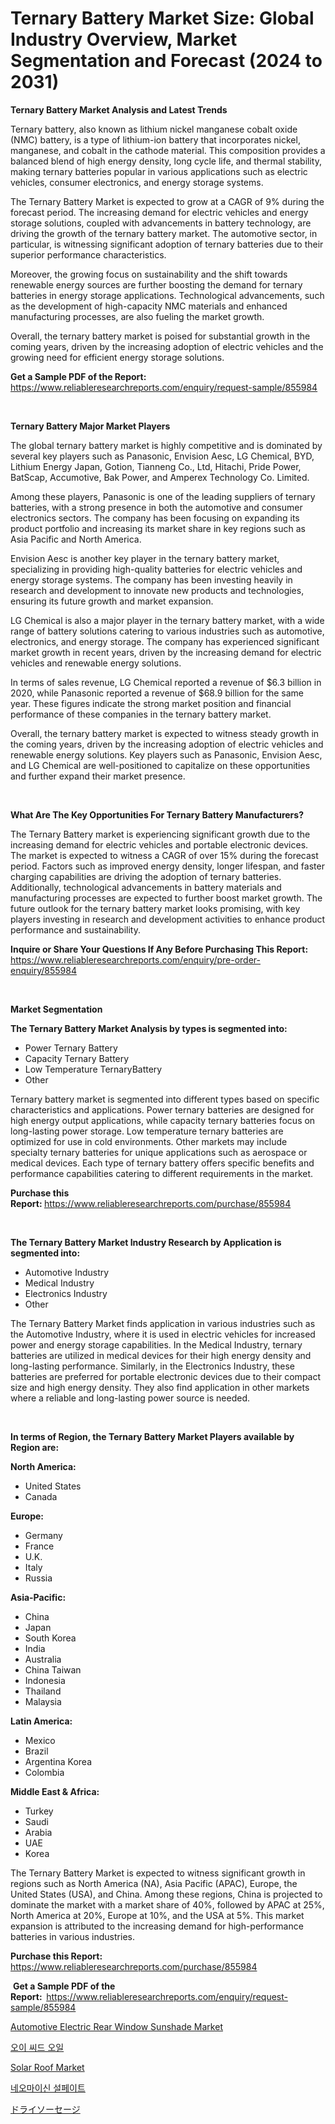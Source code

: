 <p><h1>Ternary Battery Market Size: Global Industry Overview, Market Segmentation and Forecast (2024 to 2031)</h1></p><p><strong>Ternary Battery Market Analysis and Latest Trends</strong></p>
<p><p>Ternary battery, also known as lithium nickel manganese cobalt oxide (NMC) battery, is a type of lithium-ion battery that incorporates nickel, manganese, and cobalt in the cathode material. This composition provides a balanced blend of high energy density, long cycle life, and thermal stability, making ternary batteries popular in various applications such as electric vehicles, consumer electronics, and energy storage systems.</p><p>The Ternary Battery Market is expected to grow at a CAGR of 9% during the forecast period. The increasing demand for electric vehicles and energy storage solutions, coupled with advancements in battery technology, are driving the growth of the ternary battery market. The automotive sector, in particular, is witnessing significant adoption of ternary batteries due to their superior performance characteristics.</p><p>Moreover, the growing focus on sustainability and the shift towards renewable energy sources are further boosting the demand for ternary batteries in energy storage applications. Technological advancements, such as the development of high-capacity NMC materials and enhanced manufacturing processes, are also fueling the market growth.</p><p>Overall, the ternary battery market is poised for substantial growth in the coming years, driven by the increasing adoption of electric vehicles and the growing need for efficient energy storage solutions.</p></p>
<p><strong>Get a Sample PDF of the Report:&nbsp;</strong> <a href="https://www.reliableresearchreports.com/enquiry/request-sample/855984">https://www.reliableresearchreports.com/enquiry/request-sample/855984</a></p>
<p>&nbsp;</p>
<p><strong>Ternary Battery Major Market Players</strong></p>
<p><p>The global ternary battery market is highly competitive and is dominated by several key players such as Panasonic, Envision Aesc, LG Chemical, BYD, Lithium Energy Japan, Gotion, Tianneng Co., Ltd, Hitachi, Pride Power, BatScap, Accumotive, Bak Power, and Amperex Technology Co. Limited.</p><p>Among these players, Panasonic is one of the leading suppliers of ternary batteries, with a strong presence in both the automotive and consumer electronics sectors. The company has been focusing on expanding its product portfolio and increasing its market share in key regions such as Asia Pacific and North America.</p><p>Envision Aesc is another key player in the ternary battery market, specializing in providing high-quality batteries for electric vehicles and energy storage systems. The company has been investing heavily in research and development to innovate new products and technologies, ensuring its future growth and market expansion.</p><p>LG Chemical is also a major player in the ternary battery market, with a wide range of battery solutions catering to various industries such as automotive, electronics, and energy storage. The company has experienced significant market growth in recent years, driven by the increasing demand for electric vehicles and renewable energy solutions.</p><p>In terms of sales revenue, LG Chemical reported a revenue of $6.3 billion in 2020, while Panasonic reported a revenue of $68.9 billion for the same year. These figures indicate the strong market position and financial performance of these companies in the ternary battery market.</p><p>Overall, the ternary battery market is expected to witness steady growth in the coming years, driven by the increasing adoption of electric vehicles and renewable energy solutions. Key players such as Panasonic, Envision Aesc, and LG Chemical are well-positioned to capitalize on these opportunities and further expand their market presence.</p></p>
<p>&nbsp;</p>
<p><strong>What Are The Key Opportunities For Ternary Battery Manufacturers?</strong></p>
<p><p>The Ternary Battery market is experiencing significant growth due to the increasing demand for electric vehicles and portable electronic devices. The market is expected to witness a CAGR of over 15% during the forecast period. Factors such as improved energy density, longer lifespan, and faster charging capabilities are driving the adoption of ternary batteries. Additionally, technological advancements in battery materials and manufacturing processes are expected to further boost market growth. The future outlook for the ternary battery market looks promising, with key players investing in research and development activities to enhance product performance and sustainability.</p></p>
<p><strong>Inquire or Share Your Questions If Any Before Purchasing This Report:</strong> <a href="https://www.reliableresearchreports.com/enquiry/pre-order-enquiry/855984">https://www.reliableresearchreports.com/enquiry/pre-order-enquiry/855984</a></p>
<p>&nbsp;</p>
<p><strong>Market Segmentation</strong></p>
<p><strong>The Ternary Battery Market Analysis by types is segmented into:</strong></p>
<p><ul><li>Power Ternary Battery</li><li>Capacity Ternary Battery</li><li>Low Temperature TernaryBattery</li><li>Other</li></ul></p>
<p><p>Ternary battery market is segmented into different types based on specific characteristics and applications. Power ternary batteries are designed for high energy output applications, while capacity ternary batteries focus on long-lasting power storage. Low temperature ternary batteries are optimized for use in cold environments. Other markets may include specialty ternary batteries for unique applications such as aerospace or medical devices. Each type of ternary battery offers specific benefits and performance capabilities catering to different requirements in the market.</p></p>
<p><strong>Purchase this Report:&nbsp;</strong><a href="https://www.reliableresearchreports.com/purchase/855984">https://www.reliableresearchreports.com/purchase/855984</a></p>
<p>&nbsp;</p>
<p><strong>The Ternary Battery Market Industry Research by Application is segmented into:</strong></p>
<p><ul><li>Automotive Industry</li><li>Medical Industry</li><li>Electronics Industry</li><li>Other</li></ul></p>
<p><p>The Ternary Battery Market finds application in various industries such as the Automotive Industry, where it is used in electric vehicles for increased power and energy storage capabilities. In the Medical Industry, ternary batteries are utilized in medical devices for their high energy density and long-lasting performance. Similarly, in the Electronics Industry, these batteries are preferred for portable electronic devices due to their compact size and high energy density. They also find application in other markets where a reliable and long-lasting power source is needed.</p></p>
<p>&nbsp;</p>
<p><strong>In terms of Region, the Ternary Battery Market Players available by Region are:</strong></p>
<p>
    <p> <strong> North America: </strong>
        <ul>
            <li>United States</li>
            <li>Canada</li>
        </ul>
        </p> 
    <p> <strong> Europe: </strong>
        <ul>
            <li>Germany</li>
            <li>France</li>
            <li>U.K.</li>
            <li>Italy</li>
            <li>Russia</li>
        </ul>
        </p> 
    <p> <strong> Asia-Pacific: </strong>
        <ul>
            <li>China</li>
            <li>Japan</li>
            <li>South Korea</li>
            <li>India</li>
            <li>Australia</li>
            <li>China Taiwan</li>
            <li>Indonesia</li>
            <li>Thailand</li>
            <li>Malaysia</li>
        </ul>
        </p> 
    <p> <strong> Latin America: </strong>
        <ul>
            <li>Mexico</li>
            <li>Brazil</li>
            <li>Argentina Korea</li>
            <li>Colombia</li>
        </ul>
        </p> 
    <p> <strong> Middle East & Africa: </strong>
        <ul>
            <li>Turkey</li>
            <li>Saudi</li>
            <li>Arabia</li>
            <li>UAE</li>
            <li>Korea</li>
        </ul>
    </p>
    </p>
<p><p>The Ternary Battery Market is expected to witness significant growth in regions such as North America (NA), Asia Pacific (APAC), Europe, the United States (USA), and China. Among these regions, China is projected to dominate the market with a market share of 40%, followed by APAC at 25%, North America at 20%, Europe at 10%, and the USA at 5%. This market expansion is attributed to the increasing demand for high-performance batteries in various industries.</p></p>
<p><strong>Purchase this Report: </strong><a href="https://www.reliableresearchreports.com/purchase/855984">https://www.reliableresearchreports.com/purchase/855984</a></p>
<p>&nbsp;<strong>Get a Sample PDF of the Report:&nbsp;&nbsp;</strong><a href="https://www.reliableresearchreports.com/enquiry/request-sample/855984">https://www.reliableresearchreports.com/enquiry/request-sample/855984</a></p>
<p><strong></strong></p>
<p><p><a href="https://issuu.com/reportprime-2/docs/automotive-electric-rear-window-sunshade-market-si">Automotive Electric Rear Window Sunshade Market</a></p><p><a href="https://github.com/vsn7qpua81q/Market-Research-Report-List-1/blob/main/981442315118.md">오이 씨드 오일</a></p><p><a href="https://github.com/sonuprakash1/Market-Research-Report-List-2/blob/main/solar-roof-market.md">Solar Roof Market</a></p><p><a href="https://github.com/trmesnao7959541/Market-Research-Report-List-1/blob/main/332455415117.md">네오마이신 설페이트</a></p><p><a href="https://github.com/adcxff01450218/Market-Research-Report-List-1/blob/main/111419216260.md">ドライソーセージ</a></p></p>
